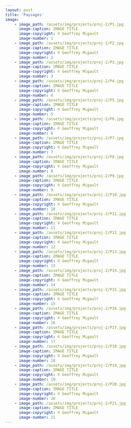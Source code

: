 ```yaml
---
layout: post
title: 'Paysages'
image: 
    - image_path: /assets/img/projects/proj-2/P1.jpg
      image-caption: IMAGE TITLE
      image-copyright: © Geoffrey Migault
      image-number: 1
    - image_path: /assets/img/projects/proj-2/P2.jpg
      image-caption: IMAGE TITLE
      image-copyright: © Geoffrey Migault
      image-number: 2
    - image_path: /assets/img/projects/proj-2/P3.jpg
      image-caption: IMAGE TITLE
      image-copyright: © Geoffrey Migault
      image-number: 3
    - image_path: /assets/img/projects/proj-2/P4.jpg
      image-caption: IMAGE TITLE
      image-copyright: © Geoffrey Migault
      image-number: 4
    - image_path: /assets/img/projects/proj-2/P5.jpg
      image-caption: IMAGE TITLE
      image-copyright: © Geoffrey Migault
      image-number: 5
    - image_path: /assets/img/projects/proj-2/P6.jpg
      image-caption: IMAGE TITLE
      image-copyright: © Geoffrey Migault
      image-number: 6
    - image_path: /assets/img/projects/proj-2/P7.jpg
      image-caption: IMAGE TITLE
      image-copyright: © Geoffrey Migault
      image-number: 7
    - image_path: /assets/img/projects/proj-2/P8.jpg
      image-caption: IMAGE TITLE
      image-copyright: © Geoffrey Migault
      image-number: 8
    - image_path: /assets/img/projects/proj-2/P9.jpg
      image-caption: IMAGE TITLE
      image-copyright: © Geoffrey Migault
      image-number: 9
    - image_path: /assets/img/projects/proj-2/P10.jpg
      image-caption: IMAGE TITLE
      image-copyright: © Geoffrey Migault
      image-number: 10
    - image_path: /assets/img/projects/proj-2/P11.jpg
      image-caption: IMAGE TITLE
      image-copyright: © Geoffrey Migault
      image-number: 11
    - image_path: /assets/img/projects/proj-2/P12.jpg
      image-caption: IMAGE TITLE
      image-copyright: © Geoffrey Migault
      image-number: 12
    - image_path: /assets/img/projects/proj-2/P13.jpg
      image-caption: IMAGE TITLE
      image-copyright: © Geoffrey Migault
      image-number: 13
    - image_path: /assets/img/projects/proj-2/P14.jpg
      image-caption: IMAGE TITLE
      image-copyright: © Geoffrey Migault
      image-number: 14
    - image_path: /assets/img/projects/proj-2/P15.jpg
      image-caption: IMAGE TITLE
      image-copyright: © Geoffrey Migault
      image-number: 15
    - image_path: /assets/img/projects/proj-2/P16.jpg
      image-caption: IMAGE TITLE
      image-copyright: © Geoffrey Migault
      image-number: 16
    - image_path: /assets/img/projects/proj-2/P17.jpg
      image-caption: IMAGE TITLE
      image-copyright: © Geoffrey Migault
      image-number: 17
    - image_path: /assets/img/projects/proj-2/P18.jpg
      image-caption: IMAGE TITLE
      image-copyright: © Geoffrey Migault
      image-number: 18
    - image_path: /assets/img/projects/proj-2/P19.jpg
      image-caption: IMAGE TITLE
      image-copyright: © Geoffrey Migault
      image-number: 19
    - image_path: /assets/img/projects/proj-2/P20.jpg
      image-caption: IMAGE TITLE
      image-copyright: © Geoffrey Migault
      image-number: 20
    - image_path: /assets/img/projects/proj-2/P21.jpg
      image-caption: IMAGE TITLE
      image-copyright: © Geoffrey Migault
      image-number: 21
---
```

